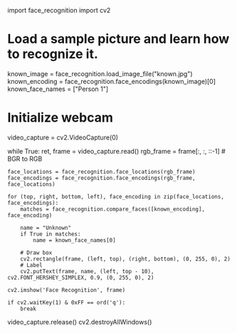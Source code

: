 import face_recognition
import cv2

# Load a sample picture and learn how to recognize it.
known_image = face_recognition.load_image_file("known.jpg")
known_encoding = face_recognition.face_encodings(known_image)[0]
known_face_names = ["Person 1"]

# Initialize webcam
video_capture = cv2.VideoCapture(0)

while True:
    ret, frame = video_capture.read()
    rgb_frame = frame[:, :, ::-1]  # BGR to RGB

    face_locations = face_recognition.face_locations(rgb_frame)
    face_encodings = face_recognition.face_encodings(rgb_frame, face_locations)

    for (top, right, bottom, left), face_encoding in zip(face_locations, face_encodings):
        matches = face_recognition.compare_faces([known_encoding], face_encoding)

        name = "Unknown"
        if True in matches:
            name = known_face_names[0]

        # Draw box
        cv2.rectangle(frame, (left, top), (right, bottom), (0, 255, 0), 2)
        # Label
        cv2.putText(frame, name, (left, top - 10), cv2.FONT_HERSHEY_SIMPLEX, 0.9, (0, 255, 0), 2)

    cv2.imshow('Face Recognition', frame)

    if cv2.waitKey(1) & 0xFF == ord('q'):
        break

video_capture.release()
cv2.destroyAllWindows()

